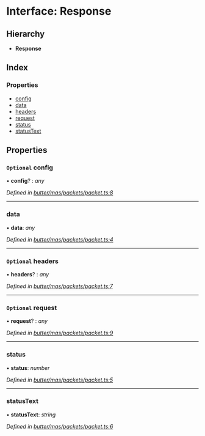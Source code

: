 
# Interface: Response

## Hierarchy

* **Response**

## Index

### Properties

* [config](_butter_mas_packets_packet_.response.md#optional-config)
* [data](_butter_mas_packets_packet_.response.md#data)
* [headers](_butter_mas_packets_packet_.response.md#optional-headers)
* [request](_butter_mas_packets_packet_.response.md#optional-request)
* [status](_butter_mas_packets_packet_.response.md#status)
* [statusText](_butter_mas_packets_packet_.response.md#statustext)

## Properties

### `Optional` config

• **config**? : *any*

*Defined in [butter/mas/packets/packet.ts:8](https://github.com/butter-robotics/Butter.MAS.JavascriptAPI/blob/ab8f204/butter/mas/packets/packet.ts#L8)*

___

###  data

• **data**: *any*

*Defined in [butter/mas/packets/packet.ts:4](https://github.com/butter-robotics/Butter.MAS.JavascriptAPI/blob/ab8f204/butter/mas/packets/packet.ts#L4)*

___

### `Optional` headers

• **headers**? : *any*

*Defined in [butter/mas/packets/packet.ts:7](https://github.com/butter-robotics/Butter.MAS.JavascriptAPI/blob/ab8f204/butter/mas/packets/packet.ts#L7)*

___

### `Optional` request

• **request**? : *any*

*Defined in [butter/mas/packets/packet.ts:9](https://github.com/butter-robotics/Butter.MAS.JavascriptAPI/blob/ab8f204/butter/mas/packets/packet.ts#L9)*

___

###  status

• **status**: *number*

*Defined in [butter/mas/packets/packet.ts:5](https://github.com/butter-robotics/Butter.MAS.JavascriptAPI/blob/ab8f204/butter/mas/packets/packet.ts#L5)*

___

###  statusText

• **statusText**: *string*

*Defined in [butter/mas/packets/packet.ts:6](https://github.com/butter-robotics/Butter.MAS.JavascriptAPI/blob/ab8f204/butter/mas/packets/packet.ts#L6)*
